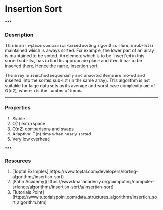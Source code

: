 <h1>Insertion Sort</h1>
***
<h3>Description</h3>
This is an in-place comparison-based sorting algorithm. Here, a sub-list is maintained which is always sorted. For example, the lower part of an array is maintained to be sorted. An element which is to be 'insert'ed in this sorted sub-list, has to find its appropriate place and then it has to be inserted there. Hence the name, insertion sort.

The array is searched sequentially and unsorted items are moved and inserted into the sorted sub-list (in the same array). This algorithm is not suitable for large data sets as its average and worst case complexity are of Ο(n2), where n is the number of items.
***
<h3>Properties</h3>
<ol>
  <li>Stable</li>
  <li>O(1) extra space</li>
  <li>O(n2) comparisons and swaps</li>
  <li>Adaptive: O(n) time when nearly sorted</li>
  <li>Very low overhead</li>
</ol>
***
<h3>Resources</h3>
<ol>
  <li>[Toptal Examples](https://www.toptal.com/developers/sorting-algorithms/insertion-sort)</li>
  <li>[Kahn Academy](https://www.khanacademy.org/computing/computer-science/algorithms/insertion-sort/a/insertion-sort)</li>
  <li>[Tutorials Point](https://www.tutorialspoint.com/data_structures_algorithms/insertion_sort_algorithm.htm)</li>
</ol>
